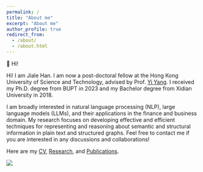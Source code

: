 ```yaml
---
permalink: /
title: "About me"
excerpt: "About me"
author_profile: true
redirect_from: 
  - /about/
  - /about.html
---
```


👋 Hi!

Hi! I am Jiale Han. I am now a post-doctoral fellow at the Hong Kong University of Science and Technology, advised by Prof. [Yi Yang](https://yya518.github.io/). I received my Ph.D. degree from BUPT in 2023 and my Bachelor degree from Xidian University in 2018. 

I am broadly interested in natural language processing (NLP), large language models (LLMs), and their applications in the finance and business domain. My research focuses on developing effective and efficient techniques for representing and reasoning about semantic and structural information in plain text and structured graphs. Feel free to contact me if you are interested in any discussions and collaborations!

Here are my [CV](https://hanjiale.github.io/cv/), [Research](https://hanjiale.github.io/research/), and [Publications](https://hanjiale.github.io/publications/).

<a href='https://mapmyvisitors.com/web/1bvon'  title='Visit tracker'><img src='https://mapmyvisitors.com/map.png?cl=ffffff&w=a&t=n&d=1-VHjMWjv_T_7OD7YwrBMGnwhoYkedc_-0wCnExqZIw'/></a>